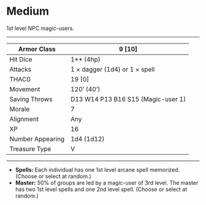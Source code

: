 # Medium

1st level NPC magic-users.

------

| Armor Class     | 9 [10]                             |
| ---------------- | ---------------------------------- |
| Hit Dice         | 1** (4hp)                          |
| Attacks          | 1 × dagger (1d4) or 1 × spell      |
| THAC0            | 19 [0]                             |
| Movement         | 120’ (40’)                         |
| Saving Throws    | D13 W14 P13 B16 S15 (Magic-user 1) |
| Morale           | 7                                  |
| Alignment        | Any                                |
| XP               | 16                                 |
| Number Appearing | 1d4 (1d12)                         |
| Treasure Type    | V                                  |

------

- **Spells:** Each individual has one 1st level arcane spell memorized. (Choose or select at random.)
- **Master:** 50% of groups are led by a magic-user of 3rd level. The master has two 1st level spells and one 2nd level spell. (Choose or select at random.)